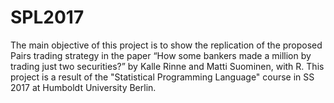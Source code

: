 # SPL2017
The main objective of this project is to show the replication of the proposed Pairs trading strategy in the paper “How some bankers made a million by trading just two securities?” by Kalle Rinne and Matti Suominen, with R. This project is a result of the "Statistical Programming Language" course in SS 2017 at Humboldt University Berlin.
